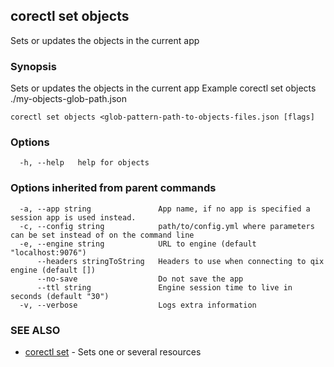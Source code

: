 ## corectl set objects

Sets or updates the objects in the current app

### Synopsis

Sets or updates the objects in the current app Example corectl set objects ./my-objects-glob-path.json

```
corectl set objects <glob-pattern-path-to-objects-files.json [flags]
```

### Options

```
  -h, --help   help for objects
```

### Options inherited from parent commands

```
  -a, --app string               App name, if no app is specified a session app is used instead.
  -c, --config string            path/to/config.yml where parameters can be set instead of on the command line
  -e, --engine string            URL to engine (default "localhost:9076")
      --headers stringToString   Headers to use when connecting to qix engine (default [])
      --no-save                  Do not save the app
      --ttl string               Engine session time to live in seconds (default "30")
  -v, --verbose                  Logs extra information
```

### SEE ALSO

* [corectl set](corectl_set.md)	 - Sets one or several resources

